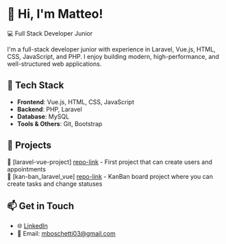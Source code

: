 # 👋 Hi, I'm Matteo!

💻 Full Stack Developer Junior

I'm a full-stack developer junior with experience in Laravel, Vue.js, HTML, CSS, JavaScript, and PHP.
I enjoy building modern, high-performance, and well-structured web applications.

## 🔧 Tech Stack
- **Frontend**: Vue.js, HTML, CSS, JavaScript  
- **Backend**: PHP, Laravel  
- **Database**: MySQL  
- **Tools & Others**: Git, Bootstrap

## 🚀 Projects
📌 [laravel-vue-project] [repo-link](https://github.com/ilxBoschetto/laravel-vue-project) - First project that can create users and appointments
<br>
📌 [kan-ban_laravel_vue] [repo-link](https://github.com/ilxBoschetto/kan-ban_laravel_vue) - KanBan board project where you can create tasks and change statuses

## 📫 Get in Touch
- 🌐 [LinkedIn](https://www.linkedin.com/in/matteo-boschetti-0a1868299/) 
- 📧 Email: mboschetti03@gmail.com 

